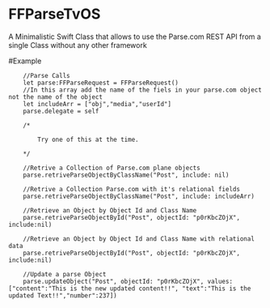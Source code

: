 # FFParseTvOS
A Minimalistic Swift Class that allows to use the Parse.com REST API from a single Class without any other framework

#Example

        //Parse Calls
        let parse:FFParseRequest = FFParseRequest()
        //In this array add the name of the fiels in your parse.com object not the name of the object
        let includeArr = ["obj","media","userId"]
        parse.delegate = self
        
        /*
        
            Try one of this at the time.
        
        */
        
        //Retrive a Collection of Parse.com plane objects
        parse.retriveParseObjectByClassName("Post", include: nil)
        
        //Retrive a Collection Parse.com with it's relational fields
        parse.retriveParseObjectByClassName("Post", include: includeArr)
        
        //Retrieve an Object by Object Id and Class Name
        parse.retriveParseObjectById("Post", objectId: "p0rKbcZOjX", include:nil)
        
        //Retrieve an Object by Object Id and Class Name with relational data
        parse.retriveParseObjectById("Post", objectId: "p0rKbcZOjX", include:nil)
        
        //Update a parse Object
        parse.updateObject("Post", objectId: "p0rKbcZOjX", values: ["content":"This is the new updated content!!", "text":"This is the updated Text!!","number":237])